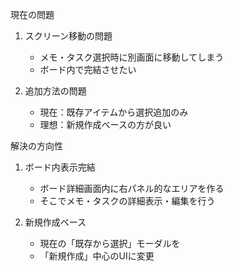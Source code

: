 現在の問題

1. スクリーン移動の問題
    - メモ・タスク選択時に別画面に移動してしまう
    - ボード内で完結させたい

2. 追加方法の問題
    - 現在：既存アイテムから選択追加のみ
    - 理想：新規作成ベースの方が良い

解決の方向性

1. ボード内表示完結
    - ボード詳細画面内に右パネル的なエリアを作る
    - そこでメモ・タスクの詳細表示・編集を行う

2. 新規作成ベース
    - 現在の「既存から選択」モーダルを
    - 「新規作成」中心のUIに変更
